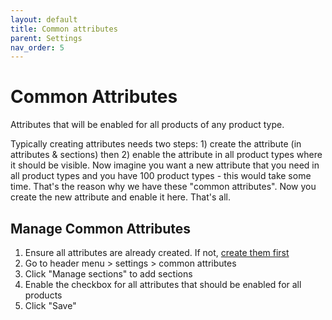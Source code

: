 ```yaml
---
layout: default
title: Common attributes
parent: Settings
nav_order: 5
---
```


# Common Attributes

Attributes that will be enabled for all products of any product type.

Typically creating attributes needs two steps: 1) create the attribute (in attributes & sections) then 2) enable the attribute in all product types where it should be visible. Now imagine you want a new attribute that you need in all product types and you have 100 product types - this would take some time. That's the reason why we have these "common attributes". Now you create the new attribute and enable it here. That's all.

## Manage Common Attributes

1. Ensure all attributes are already created. If not, [create them first](./attributes.md)
2. Go to header menu > settings > common attributes
3. Click "Manage sections" to add sections
4. Enable the checkbox for all attributes that should be enabled for all products
5. Click "Save"
